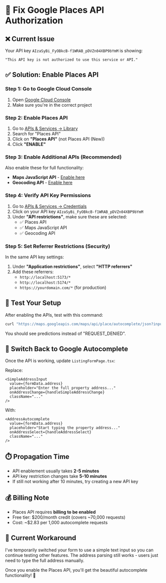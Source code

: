 # 🔧 Fix Google Places API Authorization

## ❌ Current Issue
Your API key `AIzaSyBi_FyOBkcB-f1WRAB_pDVZn04XBP9bYmM` is showing:
```
"This API key is not authorized to use this service or API."
```

## ✅ Solution: Enable Places API

### Step 1: Go to Google Cloud Console
1. Open [Google Cloud Console](https://console.cloud.google.com/)
2. Make sure you're in the correct project

### Step 2: Enable Places API
1. Go to [APIs & Services → Library](https://console.cloud.google.com/apis/library)
2. Search for "Places API"
3. Click on **"Places API"** (not Places API (New))
4. Click **"ENABLE"**

### Step 3: Enable Additional APIs (Recommended)
Also enable these for full functionality:
- **Maps JavaScript API** - [Enable here](https://console.cloud.google.com/apis/library/maps-backend.googleapis.com)
- **Geocoding API** - [Enable here](https://console.cloud.google.com/apis/library/geocoding-backend.googleapis.com)

### Step 4: Verify API Key Permissions
1. Go to [APIs & Services → Credentials](https://console.cloud.google.com/apis/credentials)
2. Click on your API key `AIzaSyBi_FyOBkcB-f1WRAB_pDVZn04XBP9bYmM`
3. Under **"API restrictions"**, make sure these are selected:
   - ✅ Places API
   - ✅ Maps JavaScript API  
   - ✅ Geocoding API

### Step 5: Set Referrer Restrictions (Security)
In the same API key settings:
1. Under **"Application restrictions"**, select **"HTTP referrers"**
2. Add these referrers:
   - `http://localhost:5173/*`
   - `http://localhost:5174/*`
   - `https://yourdomain.com/*` (for production)

## 🧪 Test Your Setup

After enabling the APIs, test with this command:
```bash
curl "https://maps.googleapis.com/maps/api/place/autocomplete/json?input=1600+Amphitheatre&key=AIzaSyBi_FyOBkcB-f1WRAB_pDVZn04XBP9bYmM"
```

You should see predictions instead of "REQUEST_DENIED".

## 🔄 Switch Back to Google Autocomplete

Once the API is working, update `ListingFormPage.tsx`:

Replace:
```tsx
<SimpleAddressInput
  value={formData.address}
  placeholder="Enter the full property address..."
  onAddressChange={handleSimpleAddressChange}
  className="..."
/>
```

With:
```tsx
<AddressAutocomplete
  value={formData.address}
  placeholder="Start typing the property address..."
  onAddressSelect={handleAddressSelect}
  className="..."
/>
```

## ⏱️ Propagation Time
- API enablement usually takes **2-5 minutes**
- API key restriction changes take **5-10 minutes**
- If still not working after 10 minutes, try creating a new API key

## 💰 Billing Note
- Places API requires **billing to be enabled**
- Free tier: $200/month credit (covers ~70,000 requests)
- Cost: ~$2.83 per 1,000 autocomplete requests

## 🚀 Current Workaround
I've temporarily switched your form to use a simple text input so you can continue testing other features. The address parsing still works - users just need to type the full address manually.

Once you enable the Places API, you'll get the beautiful autocomplete functionality! 🎯 